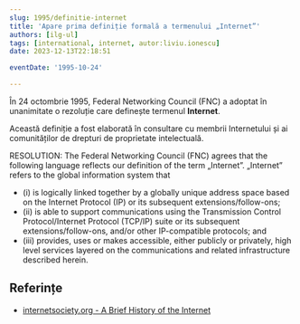 ```yaml
---
slug: 1995/definitie-internet
title: 'Apare prima definiție formală a termenului „Internet”'
authors: [ilg-ul]
tags: [international, internet, autor:liviu.ionescu]
date: 2023-12-13T22:18:51

eventDate: '1995-10-24'

---
```


În 24 octombrie 1995, Federal Networking Council (FNC) a adoptat în
unanimitate o rezoluție care definește termenul **Internet**.

<!-- truncate -->

Această definiție a fost elaborată în consultare cu membrii Internetului
și ai comunităților de drepturi de proprietate intelectuală.

RESOLUTION: The Federal Networking Council (FNC) agrees that the following language reflects our definition of the term „Internet”. „Internet” refers to the global information system that

- (i) is logically linked together by a globally unique address space based on the Internet Protocol (IP) or its subsequent extensions/follow-ons;
- (ii) is able to support communications using the Transmission Control Protocol/Internet Protocol (TCP/IP) suite or its subsequent extensions/follow-ons, and/or other IP-compatible protocols; and
- (iii) provides, uses or makes accessible, either publicly or privately, high level services layered on the communications and related infrastructure described herein.

## Referințe

- [internetsociety.org - A Brief History of the Internet](https://www.internetsociety.org/internet/history-internet/brief-history-internet/)
